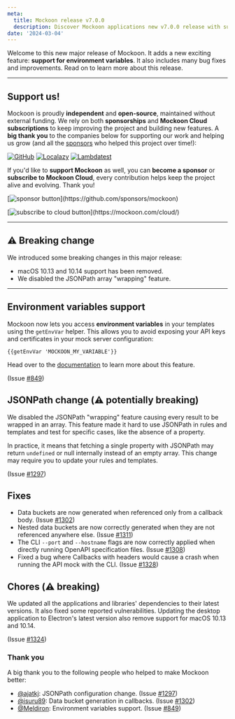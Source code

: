 ```yaml
---
meta:
  title: Mockoon release v7.0.0
  description: Discover Mockoon applications new v7.0.0 release with support for environment variables and many bug fixes.
date: '2024-03-04'
---
```


Welcome to this new major release of Mockoon. It adds a new exciting feature: **support for environment variables**. It also includes many bug fixes and improvements. Read on to learn more about this release.

---

## Support us!

Mockoon is proudly **independent** and **open-source**, maintained without external funding. We rely on both **sponsorships** and **Mockoon Cloud subscriptions** to keep improving the project and building new features. A **big thank you** to the companies below for supporting our work and helping us grow (and all the [sponsors](https://github.com/mockoon/mockoon/blob/main/backers.md) who helped this project over time!):

[![GitHub](https://mockoon.com/images/sponsors/github.png)](https://github.blog/2023-04-12-github-accelerator-our-first-cohort-and-whats-next/)
[![Localazy](https://mockoon.com/images/sponsors/localazy.png)](https://localazy.com/register?ref=a9CiDC61gOac-azO)
[![Lambdatest](https://mockoon.com/images/sponsors/lambdatest.png)](https://www.lambdatest.com/)

If you'd like to **support Mockoon** as well, you can **become a sponsor** or **subscribe to Mockoon Cloud**, every contribution helps keep the project alive and evolving. Thank you!

[![sponsor button](https://mockoon.com/images/sponsor-btn-250.png?)](https://github.com/sponsors/mockoon)

[![subscribe to cloud button](https://mockoon.com/images/cloud-btn-250.png?)](https://mockoon.com/cloud/)

---

## ⚠️ Breaking change

We introduced some breaking changes in this major release:

- macOS 10.13 and 10.14 support has been removed.
- We disabled the JSONPath array "wrapping" feature.

---

## Environment variables support

Mockoon now lets you access **environment variables** in your templates using the `getEnvVar` helper. This allows you to avoid exposing your API keys and certificates in your mock server configuration:

`{{getEnvVar 'MOCKOON_MY_VARIABLE'}}`

Head over to the [documentation](https://mockoon.com/docs/latest/variables/environment-variables/) to learn more about this feature.

(Issue [#849](https://github.com/mockoon/mockoon/issues/849))

## JSONPath change (⚠️ potentially breaking)

We disabled the JSONPath "wrapping" feature causing every result to be wrapped in an array. This feature made it hard to use JSONPath in rules and templates and test for specific cases, like the absence of a property.

In practice, it means that fetching a single property with JSONPath may return `undefined` or null internally instead of an empty array. This change may require you to update your rules and templates.

(Issue [#1297](https://github.com/mockoon/mockoon/issues/1297))

## Fixes

- Data buckets are now generated when referenced only from a callback body. (Issue [#1302](https://github.com/mockoon/mockoon/issues/1302))
- Nested data buckets are now correctly generated when they are not referenced anywhere else. (Issue [#1311](https://github.com/mockoon/mockoon/issues/1311))
- The CLI `--port` and `--hostname` flags are now correctly applied when directly running OpenAPI specification files. (Issue [#1308](https://github.com/mockoon/mockoon/issues/1308))
- Fixed a bug where Callbacks with headers would cause a crash when running the API mock with the CLI. (Issue [#1328](https://github.com/mockoon/mockoon/issues/1328))

## Chores (⚠️ breaking)

We updated all the applications and libraries' dependencies to their latest versions. It also fixed some reported vulnerabilities.
Updating the desktop application to Electron's latest version also remove support for macOS 10.13 and 10.14.

(Issue [#1324](https://github.com/mockoon/mockoon/issues/1324))

### Thank you

A big thank you to the following people who helped to make Mockoon better:

- [@ajatkj](https://github.com/ajatkj): JSONPath configuration change. (Issue [#1297](https://github.com/mockoon/mockoon/issues/1297))
- [@isuru89](https://github.com/isuru89): Data bucket generation in callbacks. (Issue [#1302](https://github.com/mockoon/mockoon/issues/1302))
- [@Meldiron](https://github.com/Meldiron): Environment variables support. (Issue [#849](https://github.com/mockoon/mockoon/issues/849))
